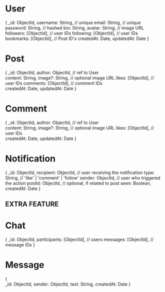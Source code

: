 # User
{
  _id: ObjectId,
  username: String, // unique
  email: String,    // unique
  password: String, // hashed
  bio: String,
  avatar: String,   // image URL
  followers: [ObjectId], // user IDs
  following: [ObjectId], // user IDs
  bookmarks: [ObjectId], // Post ID's
  createdAt: Date,
  updatedAt: Date
}

# Post
{
  _id: ObjectId,
  author: ObjectId, // ref to User  
  content: String,
  image?: String, // optional image URL
  likes: [ObjectId], // user IDs
  comments: [ObjectId], // comment IDs  
  createdAt: Date,
  updatedAt: Date
}

# Comment
{
  _id: ObjectId,
  author: ObjectId, // ref to User  
  content: String,
  image?: String, // optional image URL
  likes: [ObjectId], // user IDs  
  createdAt: Date,
  updatedAt: Date
}

# Notification
{
  _id: ObjectId,
  recipient: ObjectId,  // user receiving the notification
  type: String,         // 'like' | 'comment' | 'follow'
  sender: ObjectId,     // user who triggered the action
  postId: ObjectId,     // optional, if related to post
  seen: Boolean,
  createdAt: Date
}

## EXTRA FEATURE
# Chat
{
  _id: ObjectId,
  participants: [ObjectId], // users
  messages: [ObjectId], // message IDs
}

# Message
{   
    _id: ObjectId,
    sender: ObjectId,
    text: String,
    createdAt: Date
}